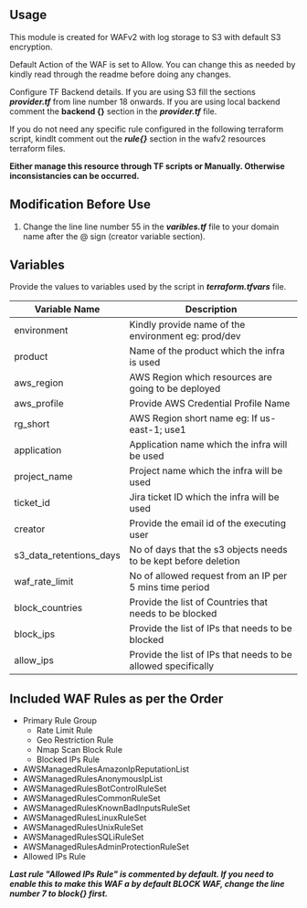 ## Usage

This module is created for WAFv2 with log storage to S3 with default S3 encryption.

Default Action of the WAF is set to Allow. You can change this as needed by kindly read through the readme before doing any changes. 

Configure TF Backend details. If you are using S3 fill the sections ***provider.tf*** from line number 18 onwards. If you are using local backend comment the **backend {}** section in the ***provider.tf*** file.

If you do not need any specific rule configured in the following terraform script, kindlt comment out the ***rule{}*** section in the wafv2 resources terraform files. 

**Either manage this resource through TF scripts or Manually. Otherwise inconsistancies can be occurred.**

## Modification Before Use

1) Change the line line number 55 in the ***varibles.tf*** file to your domain name after the @ sign (creator variable section).

## Variables 

Provide the values to variables used by the script in ***terraform.tfvars*** file.

| Variable Name             | Description |
|---------------            |-------------|
|environment                | Kindly provide name of the environment eg: prod/dev |
|product                    | Name of the product which the infra is used         |
|aws_region                 | AWS Region which resources are going to be deployed |
|aws_profile                | Provide AWS Credential Profile Name |
|rg_short                   | AWS Region short name eg: If us-east-1; use1 |
|application                | Application name which the infra will be used |
|project_name               | Project name which the infra will be used |
|ticket_id                  | Jira ticket ID which the infra will be used |
|creator                    | Provide the email id of the executing user |
|s3_data_retentions_days    | No of days that the s3 objects needs to be kept before deletion |
|waf_rate_limit             | No of allowed request from an IP per 5 mins time period |
|block_countries            | Provide the list of Countries that needs to be blocked |
|block_ips                  | Provide the list of IPs that needs to be blocked |
|allow_ips                  | Provide the list of IPs that needs to be allowed specifically |



## Included WAF Rules as per the Order

- Primary Rule Group
  - Rate Limit Rule
  - Geo Restriction Rule
  - Nmap Scan Block Rule
  - Blocked IPs Rule
- AWSManagedRulesAmazonIpReputationList
- AWSManagedRulesAnonymousIpList
- AWSManagedRulesBotControlRuleSet
- AWSManagedRulesCommonRuleSet
- AWSManagedRulesKnownBadInputsRuleSet
- AWSManagedRulesLinuxRuleSet
- AWSManagedRulesUnixRuleSet
- AWSManagedRulesSQLiRuleSet
- AWSManagedRulesAdminProtectionRuleSet
- Allowed IPs Rule 

***Last rule "Allowed IPs Rule" is commented by default. If you need to enable this to make this WAF a by default BLOCK WAF, change the line number 7 to block{} first.***

